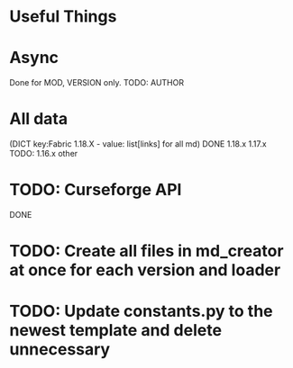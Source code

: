 # Useful Things

# Async
Done for MOD, VERSION only.
TODO: AUTHOR
# All data 
(DICT key:Fabric 1.18.X - value: list[links] for all md)
DONE 1.18.x 1.17.x 
TODO: 1.16.x other
# TODO: Curseforge API
DONE

# TODO: Create all files in md_creator at once for each version and loader
# TODO: Update constants.py to the newest template and delete unnecessary
